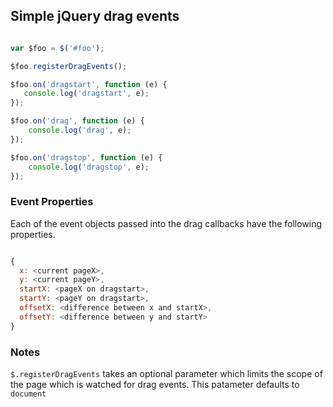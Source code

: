## Simple jQuery drag events

```javascript

var $foo = $('#foo');

$foo.registerDragEvents();

$foo.on('dragstart', function (e) {
   console.log('dragstart', e);
});

$foo.on('drag', function (e) {
    console.log('drag', e);
});

$foo.on('dragstop', function (e) {
    console.log('dragstop', e);
});

```

### Event Properties

Each of the event objects passed into the drag callbacks have the following properties.

```javascript

{
  x: <current pageX>,
  y: <current pageY>,
  startX: <pageX on dragstart>,
  startY: <pageY on dragstart>,
  offsetX: <difference between x and startX>,
  offsetY: <difference between y and startY>
}

```

### Notes


`$.registerDragEvents` takes an optional parameter which limits the scope of the page which is watched for drag events.
This patameter defaults to `document`
